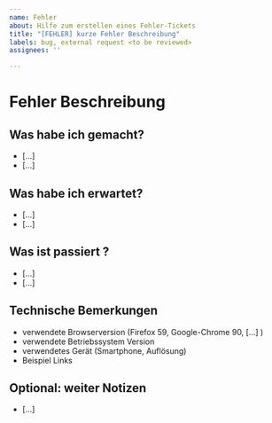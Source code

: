 ```yaml
---
name: Fehler
about: Hilfe zum erstellen eines Fehler-Tickets
title: "[FEHLER] kurze Fehler Beschreibung"
labels: bug, external request <to be reviewed>
assignees: ''

---
```


# Fehler Beschreibung
## Was habe ich gemacht? 

* [...]
* [...]

## Was habe ich erwartet? 

* [...]
* [...]

## Was ist passiert ? 

* [...]
* [...]

## Technische Bemerkungen

* verwendete Browserversion (Firefox 59, Google-Chrome 90, [...] )
* verwendete Betriebssystem Version
* verwendetes Gerät (Smartphone, Auflösung)
* Beispiel Links

## Optional: weiter Notizen
* [...]
